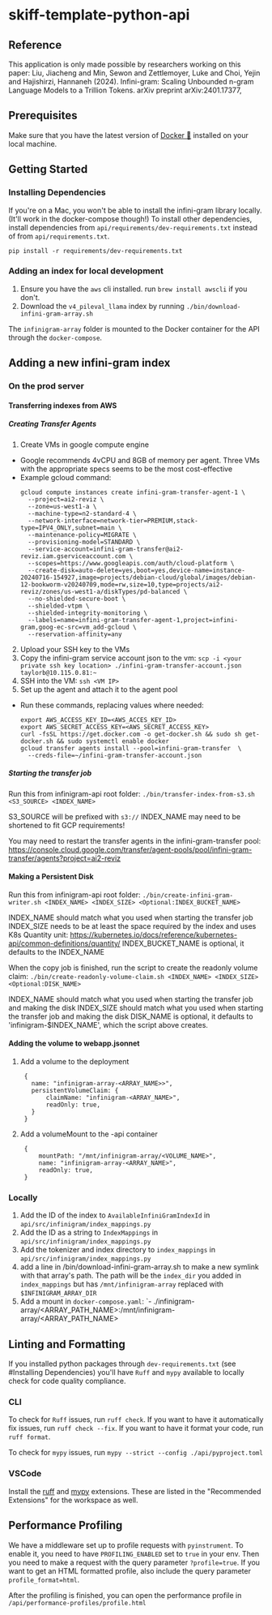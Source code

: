 # skiff-template-python-api

## Reference
This application is only made possible by researchers working on this paper:
  Liu, Jiacheng and Min, Sewon and Zettlemoyer, Luke and Choi, Yejin and Hajishirzi, Hannaneh (2024).
  Infini-gram: Scaling Unbounded n-gram Language Models to a Trillion Tokens.
  arXiv preprint arXiv:2401.17377,

## Prerequisites

Make sure that you have the latest version of [Docker 🐳](https://www.docker.com/get-started)
installed on your local machine.

## Getting Started

### Installing Dependencies

If you're on a Mac, you won't be able to install the infini-gram library locally. (It'll work in the docker-compose though!) To install other dependencies, install dependencies from `api/requirements/dev-requirements.txt` instead of from `api/requirements.txt`.

`pip install -r requirements/dev-requirements.txt`

### Adding an index for local development

1. Ensure you have the `aws` cli installed. run `brew install awscli` if you don't.
2. Download the `v4_pileval_llama` index by running `./bin/download-infini-gram-array.sh`

The `infinigram-array` folder is mounted to the Docker container for the API through the `docker-compose`. 

## Adding a new infini-gram index

### On the prod server

#### Transferring indexes from AWS

##### Creating Transfer Agents

1. Create VMs in google compute engine
  * Google recommends 4vCPU and 8GB of memory per agent. Three VMs with the appropriate specs seems to be the most cost-effective
  * Example gcloud command:
    ```
    gcloud compute instances create infini-gram-transfer-agent-1 \
      --project=ai2-reviz \
      --zone=us-west1-a \
      --machine-type=n2-standard-4 \
      --network-interface=network-tier=PREMIUM,stack-type=IPV4_ONLY,subnet=main \
      --maintenance-policy=MIGRATE \
      --provisioning-model=STANDARD \
      --service-account=infini-gram-transfer@ai2-reviz.iam.gserviceaccount.com \
      --scopes=https://www.googleapis.com/auth/cloud-platform \
      --create-disk=auto-delete=yes,boot=yes,device-name=instance-20240716-154927,image=projects/debian-cloud/global/images/debian-12-bookworm-v20240709,mode=rw,size=10,type=projects/ai2-reviz/zones/us-west1-a/diskTypes/pd-balanced \
      --no-shielded-secure-boot \
      --shielded-vtpm \
      --shielded-integrity-monitoring \
      --labels=name=infini-gram-transfer-agent-1,project=infini-gram,goog-ec-src=vm_add-gcloud \
      --reservation-affinity=any
    ```
2. Upload your SSH key to the VMs
3. Copy the infini-gram service account json to the vm: `scp -i <your private ssh key location> ./infini-gram-transfer-account.json taylorb@10.115.0.81:~`
4. SSH into the VM: `ssh <VM IP>`
5. Set up the agent and attach it to the agent pool
  *  Run these commands, replacing values where needed:
      ```
      export AWS_ACCESS_KEY_ID=<AWS_ACCES_KEY_ID>
      export AWS_SECRET_ACCESS_KEY=<AWS_SECRET_ACCESS_KEY>
      curl -fsSL https://get.docker.com -o get-docker.sh && sudo sh get-docker.sh && sudo systemctl enable docker
      gcloud transfer agents install --pool=infini-gram-transfer  \
        --creds-file=~/infini-gram-transfer-account.json
      ```

##### Starting the transfer job
  Run this from infinigram-api root folder:
  `./bin/transfer-index-from-s3.sh <S3_SOURCE> <INDEX_NAME>`

  S3_SOURCE will be prefixed with `s3://`
  INDEX_NAME may need to be shortened to fit GCP requirements!

  You may need to restart the transfer agents in the infini-gram-transfer pool: https://console.cloud.google.com/transfer/agent-pools/pool/infini-gram-transfer/agents?project=ai2-reviz


#### Making a Persistent Disk
  Run this from infinigram-api root folder:
  `./bin/create-infini-gram-writer.sh <INDEX_NAME> <INDEX_SIZE> <Optional:INDEX_BUCKET_NAME>`

  INDEX_NAME should match what you used when starting the transfer job
  INDEX_SIZE needs to be at least the space required by the index and uses K8s Quantity unit: https://kubernetes.io/docs/reference/kubernetes-api/common-definitions/quantity/
  INDEX_BUCKET_NAME is optional, it defaults to the INDEX_NAME
  
  When the copy job is finished, run the script to create the readonly volume claim:
  `./bin/create-readonly-volume-claim.sh <INDEX_NAME> <INDEX_SIZE> <Optional:DISK_NAME>`
  
  INDEX_NAME should match what you used when starting the transfer job and making the disk
  INDEX_SIZE should match what you used when starting the transfer job and making the disk
  DISK_NAME is optional, it defaults to 'infinigram-$INDEX_NAME', which the script above creates.
  
  
#### Adding the volume to webapp.jsonnet
  1. Add a volume to the deployment
     ```
      {
        name: "infinigram-array-<ARRAY_NAME>>",
        persistentVolumeClaim: {
            claimName: "infinigram-<ARRAY_NAME>",
            readOnly: true,
        }
      }
     ```
  2. Add a volumeMount to the -api container
     ```
      {
          mountPath: "/mnt/infinigram-array/<VOLUME_NAME>",
          name: "infinigram-array-<ARRAY_NAME>",
          readOnly: true,
      }
     ```

### Locally

1. Add the ID of the index to `AvailableInfiniGramIndexId` in `api/src/infinigram/index_mappings.py`
2. Add the ID as a string to `IndexMappings` in `api/src/infinigram/index_mappings.py`
3. Add the tokenizer and index directory to `index_mappings` in `api/src/infinigram/index_mappings.py`
4. add a line in /bin/download-infini-gram-array.sh to make a new symlink with that array's path. The path will be the `index_dir` you added in `index_mappings` but has `/mnt/infinigram-array` replaced with `$INFINIGRAM_ARRAY_DIR`
5. Add a mount in `docker-compose.yaml`: `- ./infinigram-array/<ARRAY_PATH_NAME>:/mnt/infinigram-array/<ARRAY_PATH_NAME>

## Linting and Formatting

If you installed python packages through `dev-requirements.txt` (see #Installing Dependencies) you'll have `Ruff` and `mypy` available to locally check for code quality compliance. 

### CLI
To check for `Ruff` issues, run `ruff check`. If you want to have it automatically fix issues, run `ruff check --fix`. If you want to have it format your code, run `ruff format`.

To check for `mypy` issues, run `mypy --strict --config ./api/pyproject.toml`

### VSCode
Install the [ruff](https://marketplace.visualstudio.com/items?itemName=charliermarsh.ruff) and [mypy](https://marketplace.visualstudio.com/items?itemName=ms-python.mypy-type-checker) extensions. These are listed in the "Recommended Extensions" for the workspace as well.

## Performance Profiling
We have a middleware set up to profile requests with `pyinstrument`. To enable it, you need to have `PROFILING_ENABLED` set to `true` in your env. Then you need to make a request with the query parameter `?profile=true`. If you want to get an HTML formatted profile, also include the query parameter `profile_format=html`.

After the profiling is finished, you can open the performance profile in `/api/performance-profiles/profile.html`